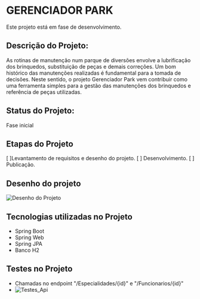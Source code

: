 # GERENCIADOR PARK
Este projeto está em fase de desenvolvimento.

## Descrição do Projeto: 
As rotinas de manutenção num parque de diversões envolve a lubrificação dos brinquedos, substituição de peças e demais correções. Um bom histórico das manutenções realizadas é fundamental para a tomada de decisões. 
Neste sentido, o projeto Gerenciador Park vem contribuir como uma ferramenta simples para a gestão das manutenções dos brinquedos e referência de peças utilizadas. 

## Status do Projeto: 
Fase inicial

## Etapas do Projeto

[ ]Levantamento de requisitos e desenho do projeto.
[ ] Desenvolvimento.
[ ] Publicação.

## Desenho do projeto
![Desenho do Projeto](https://github.com/AlexCruz-coder/Assets/blob/master/park/GERENCIADOR%20PARK.jpg?raw=true)

## Tecnologias utilizadas no Projeto
* Spring Boot
* Spring Web
* Spring JPA
* Banco H2 


## Testes no Projeto
* Chamadas no endpoint "/Especialidades/{id}" e "/Funcionarios/{id}"
* ![Testes_Api](https://github.com/AlexCruz-coder/Assets/blob/8c9905fd4802e2c487f68ac30bc44ae3efeb0341/park/gifs/Teste1_Api_GestorPark.gif)
